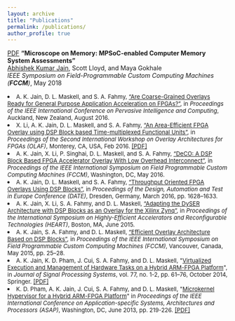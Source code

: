 ```yaml
---
layout: archive
title: "Publications"
permalink: /publications/
author_profile: true
---
```


[PDF](https://abhishekkumarjain.github.io/files/FCCM2018.pdf/) <strong>“Microscope on Memory: MPSoC-enabled Computer Memory System Assessments”</strong><br> <u>Abhishek Kumar Jain</u>, Scott Lloyd, and Maya Gokhale <br> <em>IEEE Symposium on Field-Programmable Custom Computing Machines (<strong>FCCM</strong>)</em>, May 2018 <br>

<li><font size ="2">A. K. Jain, D. L. Maskell, and S. A. Fahmy, <a href="http://www3.ntu.edu.sg/home2012/abhishek013/files/papers/picom2016-jain.pdf">“Are Coarse-Grained Overlays Ready for General Purpose Application Acceleration on FPGAs?”</a>, in <em>Proceedings of the IEEE International Conference on Pervasive Intelligence and Computing</em>, Auckland, New Zealand, August 2016.</font></li>
 
<li><font size ="2">X. Li, A. K. Jain, D. L. Maskell, and S. A. Fahmy, <a href="http://arxiv.org/html/1605.08149">“An Area-Efficient FPGA Overlay using DSP Block based Time-multiplexed Functional Units”</a>, in <em>Proceedings of the Second International Workshop on Overlay Architectures for FPGAs (OLAF)</em>, Monterey, CA, USA, Feb 2016. <a href="https://arxiv.org/ftp/arxiv/papers/1606/1606.06460.pdf">[PDF]</a></font></li>
	
<li><font size ="2">A. K. Jain, X. Li, P. Singhai, D. L. Maskell, and S. A. Fahmy, <a href="http://www.warwick.ac.uk/fac/sci/eng/staff/saf/papers/fccm2016-jain.pdf">“DeCO: A DSP Block Based FPGA Accelerator Overlay With Low Overhead Interconnect”</a>, in <em>Proceedings of the IEEE International Symposium on Field Programmable Custom Computing Machines (FCCM)</em>, Washington, DC, May 2016.</font></li>
	
<li><font size ="2">A. K. Jain, D. L. Maskell, and S. A. Fahmy, <a href="http://www.warwick.ac.uk/fac/sci/eng/staff/saf/papers/date2016-jain.pdf">“Throughput Oriented FPGA Overlays Using DSP Blocks”</a>, in <em>Proceedings of the Design, Automation and Test in Europe Conference (DATE)</em>, Dresden, Germany, March 2016, pp. 1628–1633.</font></li>
 
<li><font size ="2">A. K. Jain, X. Li, S. A. Fahmy, and D. L. Maskell, <a href="http://www.warwick.ac.uk/fac/sci/eng/staff/saf/papers/heart2015-jain.pdf">“Adapting the DySER Architecture with DSP Blocks as an Overlay for the Xilinx Zynq”</a>, in <em>Proceedings of the International Symposium on Highly-Efficient Accelerators and Reconfigurable Technologies (HEART)</em>, Boston, MA, June 2015.</font></li>
 
<li><font size ="2">A. K. Jain, S. A. Fahmy, and D. L. Maskell, <a href="http://www.warwick.ac.uk/fac/sci/eng/staff/saf/papers/fccm2015-jain.pdf">“Efficient Overlay Architecture Based on DSP Blocks”</a>, in <em>Proceedings of the IEEE International Symposium on Field Programmable Custom Computing Machines (FCCM)</em>, Vancouver, Canada, May 2015, pp. 25–28.</font></li> 
  
<li><font size ="2">A. K. Jain, K. D. Pham, J. Cui, S. A. Fahmy, and D. L. Maskell, "<a href="http://link.springer.com/article/10.1007/s11265-014-0884-1">Virtualized Execution and Management of Hardware Tasks on a Hybrid ARM-FPGA Platform</a>", in <em>Journal of Signal Processing Systems</em>, vol. 77, no. 1-2, pp. 61–76, October 2014, Springer. <a href="http://www3.ntu.edu.sg/home2012/abhishek013/files/papers/jsps2014-jain.pdf">[PDF]</a></font></li>

<li><font size ="2">K. D. Pham, A. K. Jain, J. Cui, S. A. Fahmy, and D. L. Maskell, "<a href="http://goo.gl/SWYdYr">Microkernel Hypervisor for a Hybrid ARM-FPGA Platform</a>" in <em>Proceedings of the IEEE International Conference on Application-specific Systems, Architectures and Processors (ASAP)</em>, Washington, DC, June 2013, pp. 219-226. <a href="http://www3.ntu.edu.sg/home2012/abhishek013/files/papers/asap2013-khoa.pdf">[PDF]</a></font</li>

